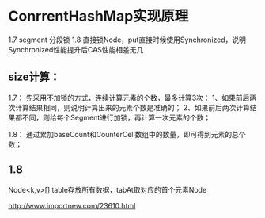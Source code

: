 # ConrrentHashMap实现原理
1.7 segment 分段锁
1.8 直接锁Node，put直接时候使用Synchronized，说明Synchronized性能提升后CAS性能相差无几

## size计算：
1.7：
先采用不加锁的方式，连续计算元素的个数，最多计算3次：
1、如果前后两次计算结果相同，则说明计算出来的元素个数是准确的；
2、如果前后两次计算结果都不同，则给每个Segment进行加锁，再计算一次元素的个数；

1.8：
通过累加baseCount和CounterCell数组中的数量，即可得到元素的总个数；

## 1.8
Node<k,v>[] table存放所有数据，tabAt取对应的首个元素Node


http://www.importnew.com/23610.html
